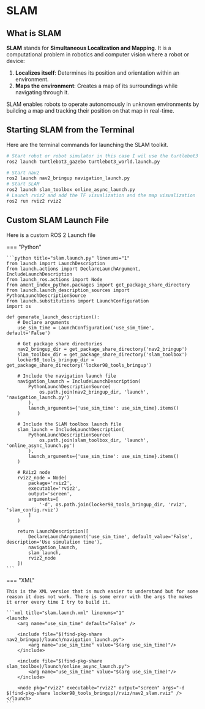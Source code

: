 # SLAM
## What is SLAM
**SLAM** stands for **Simultaneous Localization and Mapping**. It is a computational problem in robotics and computer vision where a robot or device:
1. **Localizes itself**: Determines its position and orientation within an environment.
2. **Maps the environment**: Creates a map of its surroundings while navigating through it.

SLAM enables robots to operate autonomously in unknown environments by building a map and tracking their position on that map in real-time.

## Starting SLAM from the Terminal
Here are the terminal commands for launching the SLAM toolkit.

```bash
# Start robot or robot simulator in this case I wil use the turtlebot3
ros2 launch turtlebot3_gazebo turtlebot3_world.launch.py

# Start nav2
ros2 launch nav2_bringup navigation_launch.py
# Start SLAM
ros2 launch slam_toolbox online_async_launch.py
# Launch rviz2 and add the TF visualization and the map visualization
ros2 run rviz2 rviz2
```

## Custom SLAM Launch File
Here is a custom ROS 2 Launch file

=== "Python"

	```python title="slam.launch.py" linenums="1"
	from launch import LaunchDescription
	from launch.actions import DeclareLaunchArgument, IncludeLaunchDescription
	from launch_ros.actions import Node
	from ament_index_python.packages import get_package_share_directory
	from launch.launch_description_sources import PythonLaunchDescriptionSource
	from launch.substitutions import LaunchConfiguration
	import os
	
	def generate_launch_description():
	    # Declare arguments
	    use_sim_time = LaunchConfiguration('use_sim_time', default='False')
	
	    # Get package share directories
	    nav2_bringup_dir = get_package_share_directory('nav2_bringup')
	    slam_toolbox_dir = get_package_share_directory('slam_toolbox')
	    locker98_tools_bringup_dir = get_package_share_directory('locker98_tools_bringup')
	
	    # Include the navigation launch file
	    navigation_launch = IncludeLaunchDescription(
	        PythonLaunchDescriptionSource(
	            os.path.join(nav2_bringup_dir, 'launch', 'navigation_launch.py')
	        ),
	        launch_arguments={'use_sim_time': use_sim_time}.items()
	    )
	
	    # Include the SLAM toolbox launch file
	    slam_launch = IncludeLaunchDescription(
	        PythonLaunchDescriptionSource(
	            os.path.join(slam_toolbox_dir, 'launch', 'online_async_launch.py')
	        ),
	        launch_arguments={'use_sim_time': use_sim_time}.items()
	    )
	
	    # RViz2 node
	    rviz2_node = Node(
	        package='rviz2',
	        executable='rviz2',
	        output='screen',
	        arguments=[
	            '-d', os.path.join(locker98_tools_bringup_dir, 'rviz', 'slam_config.rviz')
	        ]
	    )
	
	    return LaunchDescription([
	        DeclareLaunchArgument('use_sim_time', default_value='False', description='Use simulation time'),
	        navigation_launch,
	        slam_launch,
	        rviz2_node
	    ])
	```

=== "XML"
	
	This is the XML version that is much easier to understand but for some reason it does not work. There is some error with the args the makes it error every time I try to build it.
	
	```xml title="slam.launch.xml" linenums="1"
	<launch>
		<arg name="use_sim_time" default="False" />
		
		<include file="$(find-pkg-share nav2_bringup)/launch/navigation_launch.py">
			<arg name="use_sim_time" value="$(arg use_sim_time)"/>
		</include>
		
		<include file="$(find-pkg-share slam_toolbox)/launch/online_async_launch.py">
			<arg name="use_sim_time" value="$(arg use_sim_time)"/>
		</include>
		
		<node pkg="rviz2" executable="rviz2" output="screen" args="-d $(find-pkg-share locker98_tools_bringup)/rviz/nav2_slam.rviz" />
	</launch>
	```
	
